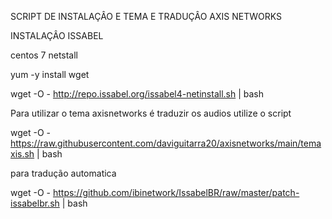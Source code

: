 SCRIPT DE INSTALAÇÂO E TEMA E TRADUÇÂO 
AXIS NETWORKS

INSTALAÇÂO ISSABEL

centos 7 netstall

yum -y install wget


wget -O - http://repo.issabel.org/issabel4-netinstall.sh | bash


Para utilizar o tema axisnetworks é traduzir os audios utilize o script


wget -O - https://raw.githubusercontent.com/daviguitarra20/axisnetworks/main/temaxis.sh | bash

para tradução automatica 

wget -O - https://github.com/ibinetwork/IssabelBR/raw/master/patch-issabelbr.sh | bash
